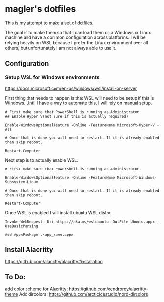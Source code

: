 # magler's dotfiles
This is my attempt to make a set of dotfiles.

The goal is to make them so that I can load them on a Windows or Linux machine and have a common configuration across platforms. I will be relying heavily on WSL because I prefer the Linux environment over all others, but unfortunately I am not always able to use it.

## Configuration
### Setup WSL for Windows environments

https://docs.microsoft.com/en-us/windows/wsl/install-on-server

First thing that needs to happen is that WSL will need to be setup if this is Windows. Until I have a way to automate this, I will rely on manual setup.

```
# First make sure that PowerShell is running as Administrator.
## Enable Hyper V(not sure if this is actually required)

Enable-WindowsOptionalFeature -Online -FeatureName Microsoft-Hyper-V -All

# Once that is done you will need to restart. If it is already enabled then skip reboot.

Restart-Computer
```
Next step is to actually enable WSL.

```
# First make sure that PowerShell is running as Administrator.

Enable-WindowsOptionalFeature -Online -FeatureName Microsoft-Windows-Subsystem-Linux

# Once that is done you will need to restart. If it is already enabled then skip reboot.

Restart-Computer
```

Once WSL is enabled I will install ubuntu WSL distro.
```
Invoke-WebRequest -Uri https://aka.ms/wslubuntu -OutFile Ubuntu.appx -UseBasicParsing

Add-AppxPackage .\app_name.appx
 ```


## Install Alacritty
https://github.com/alacritty/alacritty#installation


## To Do:
add color scheme for Alacritty: https://github.com/eendroroy/alacritty-theme
Add dircolors: https://github.com/arcticicestudio/nord-dircolors
